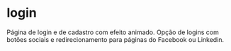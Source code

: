 # login
Página de login e de cadastro com efeito animado. Opção de logins com botões sociais e redirecionamento para páginas do Facebook ou Linkedin.
